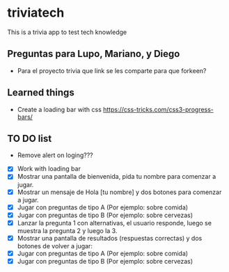 # triviatech

This is a trivia app to test tech knowledge

## Preguntas para Lupo, Mariano, y Diego

- Para el proyecto trivia que link se les comparte para que forkeen?

## Learned things

- Create a loading bar with css https://css-tricks.com/css3-progress-bars/

## TO DO list

- Remove alert on loging???
- [x] Work with loading bar
- [x] Mostrar una pantalla de bienvenida, pida tu nombre para comenzar a jugar.
- [x] Mostrar un mensaje de Hola [tu nombre] y dos botones para comenzar a jugar.
- [x] Jugar con preguntas de tipo A (Por ejemplo: sobre comida)
- [x] Jugar con preguntas de tipo B (Por ejemplo: sobre cervezas)
- [x] Lanzar la pregunta 1 con alternativas, el usuario responde, luego se muestra la pregunta 2 y luego la 3.
- [x] Mostrar una pantalla de resultados (respuestas correctas) y dos botones de volver a jugar:
- [x] Jugar con preguntas de tipo A (Por ejemplo: sobre comida)
- [x] Jugar con preguntas de tipo B (Por ejemplo: sobre cervezas)
